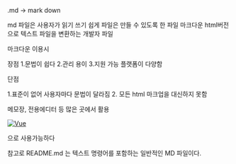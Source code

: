 .md -> mark down

md 파일은 사용자가 읽기 쓰기 쉽게 파일은 만들 수 있도록 한 파일
마크다운 html버전으로 텍스트 파일을 변환하는 개발자 파일

마크다운 이용시

장점
1.문법이 쉽다
2.관리 용이
3.지원 가능 플랫폼이 다양함

단점

1.표준이 없어 사용자마다 문법이 달라짐
2. 모든 html 마크업을 대신하지 못함

메모장, 전용에디터 등 많은 곳에서 활용

[![Vue](/images/vue.png)](https://kr.vuejs.org/)

으로 사용가능하다

참고로 README.md 는 텍스트 명령어를 포함하는 일반적인 MD 파일이다.
